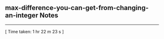 <h2>max-difference-you-can-get-from-changing-an-integer Notes</h2><hr>[ Time taken: 1 hr 22 m 23 s ]